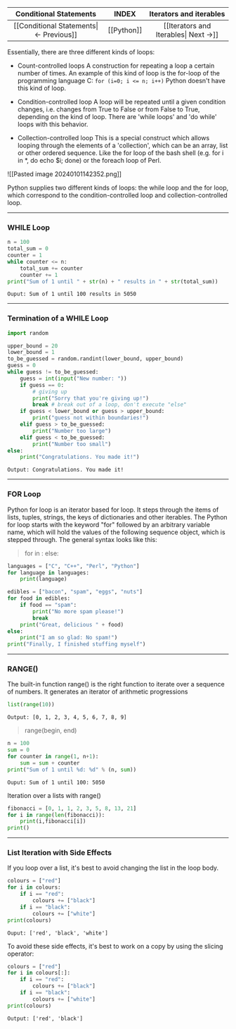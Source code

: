 
|          Conditional Statements          |   INDEX    |        Iterators and iterables        |
| :--------------------------------------: | :--------: | :-----------------------------------: |
| [[Conditional Statements\| <- Previous]] | [[Python]] | [[Iterators and Iterables\| Next ->]] |

Essentially, there are three different kinds of loops:
- Count-controlled loops A construction for repeating a loop a certain number of times. An example of this kind of loop is the for-loop of the programming language C:
		`for (i=0; i <= n; i++)`
	Python doesn't have this kind of loop.
	
- Condition-controlled loop A loop will be repeated until a given condition changes, i.e. changes from True to False or from False to True, depending on the kind of loop. There are 'while loops' and 'do while' loops with this behavior.

- Collection-controlled loop This is a special construct which allows looping through the elements of a 'collection', which can be an array, list or other ordered sequence. Like the for loop of the bash shell (e.g. for i in *, do echo $i; done) or the foreach loop of Perl.

![[Pasted image 20240101142352.png]]

Python supplies two different kinds of loops: the while loop and the for loop, which correspond to the condition-controlled loop and collection-controlled loop.

---

### WHILE Loop
```python
n = 100
total_sum = 0
counter = 1
while counter <= n:
	total_sum += counter
	counter += 1
print("Sum of 1 until " + str(n) + " results in " + str(total_sum))
```
`Ouput: Sum of 1 until 100 results in 5050`

---

### Termination of a WHILE Loop
```python
import random

upper_bound = 20
lower_bound = 1
to_be_guessed = random.randint(lower_bound, upper_bound)
guess = 0
while guess != to_be_guessed:
	guess = int(input("New number: "))
	if guess == 0:
		# giving up
		print("Sorry that you're giving up!")
		break # break out of a loop, don't execute "else"
	if guess < lower_bound or guess > upper_bound:
		print("guess not within boundaries!")
	elif guess > to_be_guessed:
		print("Number too large")
	elif guess < to_be_guessed:
		print("Number too small")
else:
	print("Congratulations. You made it!")
```
`Output: Congratulations. You made it!`

---

### FOR Loop
Python for loop is an iterator based for loop. It steps through the items of lists, tuples, strings, the keys of dictionaries and other iterables. The Python for loop starts with the keyword "for" followed by an arbitrary variable name, which will hold the values of the following sequence object, which is stepped through. The general syntax looks like this:
>for in : else:

```python
languages = ["C", "C++", "Perl", "Python"]
for language in languages:
	print(language)
```

```python
edibles = ["bacon", "spam", "eggs", "nuts"]
for food in edibles:
	if food == "spam":
		print("No more spam please!")
		break
	print("Great, delicious " + food)
else:
	print("I am so glad: No spam!")
print("Finally, I finished stuffing myself")
```

---

### RANGE() 
The built-in function range() is the right function to iterate over a sequence of numbers. It generates an iterator of arithmetic progressions
```python
list(range(10))
```
`Output: [0, 1, 2, 3, 4, 5, 6, 7, 8, 9]`

> range(begin, end)

```python
n = 100
sum = 0
for counter in range(1, n+1):
	sum = sum + counter
print("Sum of 1 until %d: %d" % (n, sum))
```
`Ouput: Sum of 1 until 100: 5050`

Iteration over a lists with range()
```python
fibonacci = [0, 1, 1, 2, 3, 5, 8, 13, 21]
for i in range(len(fibonacci)):
	print(i,fibonacci[i])
print()
```

---

### List Iteration with Side Effects
If you loop over a list, it's best to avoid changing the list in the loop body.
```python
colours = ["red"]
for i in colours:
	if i == "red":
		colours += ["black"]
	if i == "black":
		colours += ["white"]
print(colours)
```
`Ouput: ['red', 'black', 'white']`

To avoid these side effects, it's best to work on a copy by using the slicing operator:
```python
colours = ["red"]
for i in colours[:]:
	if i == "red":
		colours += ["black"]
	if i == "black":
		colours += ["white"]
print(colours)
```
`Output: ['red', 'black']`
